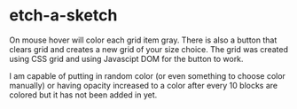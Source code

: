# etch-a-sketch

On mouse hover will color each grid item gray. There is also a button that clears grid and creates a new grid of your size choice.
The grid was created using CSS grid and using Javascipt DOM for the button to work.

I am capable of putting in random color (or even something to choose color manually) or having opacity increased to a color after every 10 blocks are colored but it has not been added in yet.

